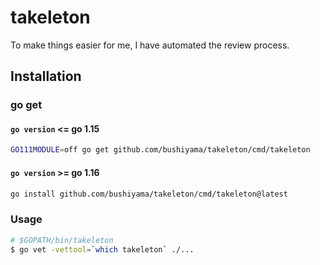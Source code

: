 # takeleton

To make things easier for me, I have automated the review process.

## Installation

### go get

#### `go version` <= go 1.15

```bash
GO111MODULE=off go get github.com/bushiyama/takeleton/cmd/takeleton
```

#### `go version` >= go 1.16

```bash
go install github.com/bushiyama/takeleton/cmd/takeleton@latest
```

### Usage

```bash
# $GOPATH/bin/takeleton
$ go vet -vettool=`which takeleton` ./...
```
